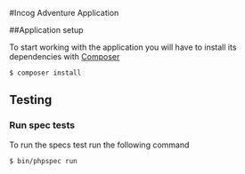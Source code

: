 #Incog Adventure Application

##Application setup

To start working with the application you will have to install its dependencies with [Composer](https://getcomposer.org/)

    $ composer install

## Testing

### Run spec tests

To run the specs test run the following command

    $ bin/phpspec run

